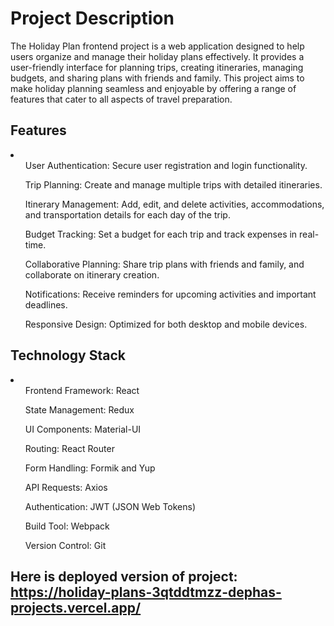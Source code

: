 # Project Description
The Holiday Plan frontend project is a web application designed to help users organize and manage their holiday plans effectively. It provides a user-friendly interface for planning trips, creating itineraries, managing budgets, and sharing plans with friends and family. This project aims to make holiday planning seamless and enjoyable by offering a range of features that cater to all aspects of travel preparation.

## Features
<li><ul>User Authentication: Secure user registration and login functionality.</ul>
<ul>Trip Planning: Create and manage multiple trips with detailed itineraries.</ul>
<ul>Itinerary Management: Add, edit, and delete activities, accommodations, and transportation details for each day of the trip.</ul>
<ul>Budget Tracking: Set a budget for each trip and track expenses in real-time.</ul>
<ul>Collaborative Planning: Share trip plans with friends and family, and collaborate on itinerary creation.</ul>
<ul>Notifications: Receive reminders for upcoming activities and important deadlines.</ul>
<ul>Responsive Design: Optimized for both desktop and mobile devices.</ul></li>

## Technology Stack
<li><ul>Frontend Framework: React</ul>
<ul>State Management: Redux</ul>
<ul>UI Components: Material-UI</ul>
<ul>Routing: React Router</ul>
<ul>Form Handling: Formik and Yup</ul>
<ul>API Requests: Axios</ul>
<ul>Authentication: JWT (JSON Web Tokens)</ul>
<ul>Build Tool: Webpack</ul>
<ul>Version Control: Git</ul></li>

## Here is deployed version of project: https://holiday-plans-3qtddtmzz-dephas-projects.vercel.app/
